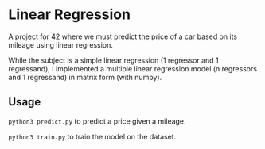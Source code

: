 # Linear Regression

A project for 42 where we must predict the price of a car based on its mileage using linear regression.

While the subject is a simple linear regression (1 regressor and 1 regressand), I implemented a multiple linear regression model (n regressors and 1 regressand) in matrix form (with numpy).

## Usage

`python3 predict.py` to predict a price given a mileage.

`python3 train.py` to train the model on the dataset.
